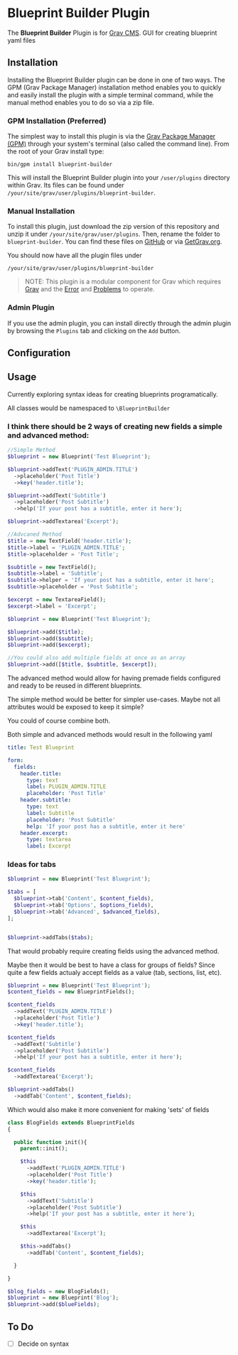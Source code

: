 # Blueprint Builder Plugin

The **Blueprint Builder** Plugin is for [Grav CMS](http://github.com/getgrav/grav). GUI for creating blueprint yaml files

## Installation

Installing the Blueprint Builder plugin can be done in one of two ways. The GPM (Grav Package Manager) installation method enables you to quickly and easily install the plugin with a simple terminal command, while the manual method enables you to do so via a zip file.

### GPM Installation (Preferred)

The simplest way to install this plugin is via the [Grav Package Manager (GPM)](http://learn.getgrav.org/advanced/grav-gpm) through your system's terminal (also called the command line).  From the root of your Grav install type:

    bin/gpm install blueprint-builder

This will install the Blueprint Builder plugin into your `/user/plugins` directory within Grav. Its files can be found under `/your/site/grav/user/plugins/blueprint-builder`.

### Manual Installation

To install this plugin, just download the zip version of this repository and unzip it under `/your/site/grav/user/plugins`. Then, rename the folder to `blueprint-builder`. You can find these files on [GitHub](https://github.com/andrewscofield/grav-plugin-blueprint-builder) or via [GetGrav.org](http://getgrav.org/downloads/plugins#extras).

You should now have all the plugin files under

    /your/site/grav/user/plugins/blueprint-builder
	
> NOTE: This plugin is a modular component for Grav which requires [Grav](http://github.com/getgrav/grav) and the [Error](https://github.com/getgrav/grav-plugin-error) and [Problems](https://github.com/getgrav/grav-plugin-problems) to operate.

### Admin Plugin

If you use the admin plugin, you can install directly through the admin plugin by browsing the `Plugins` tab and clicking on the `Add` button.

## Configuration

## Usage

Currently exploring syntax ideas for creating blueprints programatically. 

All classes would be namespaced to `\BlueprintBuilder`


### I think there should be 2 ways of creating new fields a simple and advanced method:

```php
//Simple Method
$blueprint = new Blueprint('Test Blueprint');

$blueprint->addText('PLUGIN_ADMIN.TITLE')
  ->placeholder('Post Title')
  ->key('header.title');

$blueprint->addText('Subtitle')
  ->placeholder('Post Subtitle')
  ->help('If your post has a subtitle, enter it here');

$blueprint->addTextarea('Excerpt');
```

```php
//Advcaned Method
$title = new TextField('header.title');
$title->label = 'PLUGIN_ADMIN.TITLE';
$title->placeholder = 'Post Title';

$subtitle = new TextField();
$subtitle->label = 'Subtitle';
$subtitle->helper = 'If your post has a subtitle, enter it here';
$subtitle->placeholder = 'Post Subtitle';

$excerpt = new TextareaField();
$excerpt->label = 'Excerpt';

$blueprint = new Blueprint('Test Blueprint');

$blueprint->add($title);
$blueprint->add($subtitle);
$blueprint->add($excerpt);

//You could also add multiple fields at once as an array
$blueprint->add([$title, $subtitle, $excerpt]);
```

The advanced method would allow for having premade fields configured and ready to be reused in different blueprints. 

The simple method would be better for simpler use-cases. Maybe not all attributes would be exposed to keep it simple?

You could of course combine both.

Both simple and advanced methods would result in the following yaml
```yaml
title: Test Blueprint

form:
  fields:
    header.title:
      type: text
      label: PLUGIN_ADMIN.TITLE
      placeholder: 'Post Title'
    header.subtitle:
      type: text
      label: Subtitle
      placeholder: 'Post Subtitle'
      help: 'If your post has a subtitle, enter it here'
    header.excerpt:
      type: textarea
      label: Excerpt
```

### Ideas for tabs
```php
$blueprint = new Blueprint('Test Blueprint');

$tabs = [
  $blueprint->tab('Content', $content_fields),
  $blueprint->tab('Options', $options_fields),
  $blueprint->tab('Advanced', $advanced_fields),
];


$blueprint->addTabs($tabs);
```

That would probably require creating fields using the advanced method. 

Maybe then it would be best to have a class for groups of fields? Since quite a few fields actualy accept fields as a value (tab, sections, list, etc).

```php
$blueprint = new Blueprint('Test Blueprint');
$content_fields = new BlueprintFields();

$content_fields
  ->addText('PLUGIN_ADMIN.TITLE')
  ->placeholder('Post Title')
  ->key('header.title');

$content_fields
  ->addText('Subtitle')
  ->placeholder('Post Subtitle')
  ->help('If your post has a subtitle, enter it here');

$content_fields
  ->addTextarea('Excerpt');

$blueprint->addTabs()
  ->addTab('Content', $content_fields);
```

Which would also make it more convenient for making 'sets' of fields

```php
class BlogFields extends BlueprintFields 
{

  public function init(){
    parent::init();

    $this
      ->addText('PLUGIN_ADMIN.TITLE')
      ->placeholder('Post Title')
      ->key('header.title');

    $this
      ->addText('Subtitle')
      ->placeholder('Post Subtitle')
      ->help('If your post has a subtitle, enter it here');

    $this
      ->addTextarea('Excerpt');

    $this->addTabs()
      ->addTab('Content', $content_fields);

  }

}

$blog_fields = new BlogFields();
$blueprint = new Blueprint('Blog');
$blueprint->add($blueFields);
```

## To Do

- [ ] Decide on syntax

